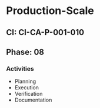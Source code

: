 # Production-Scale

## CI: CI-CA-P-001-010
## Phase: 08

### Activities
- Planning
- Execution
- Verification
- Documentation
